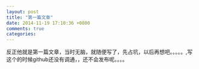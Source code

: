 ```yaml
---
layout: post
title: "第一篇文章"
date: 2014-11-19 17:10:36 +0800
comments: true
categories: 
---
```

反正他就是第一篇文章，当时无脑，就随便写了，先占坑，以后再想吧。。。。。,写这个的时候github还没有调通，，还不会发布呢。。。。